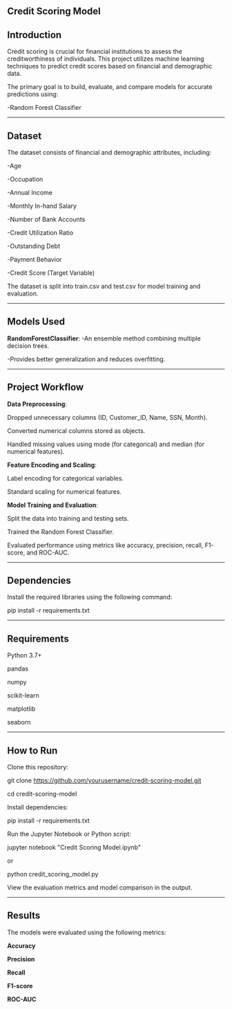 ## Credit Scoring Model

## Introduction
Credit scoring is crucial for financial institutions to assess the creditworthiness of individuals. This project utilizes machine learning techniques to predict credit scores based on financial and demographic data.

The primary goal is to build, evaluate, and compare models for accurate predictions using:

-Random Forest Classifier

-----

## Dataset
The dataset consists of financial and demographic attributes, including:

-Age

-Occupation

-Annual Income

-Monthly In-hand Salary

-Number of Bank Accounts

-Credit Utilization Ratio

-Outstanding Debt

-Payment Behavior

-Credit Score (Target Variable)

The dataset is split into train.csv and test.csv for model training and evaluation.

-----

## Models Used
**RandomForestClassifier**:
-An ensemble method combining multiple decision trees.

-Provides better generalization and reduces overfitting.

-----

## Project Workflow
**Data Preprocessing**:

Dropped unnecessary columns (ID, Customer_ID, Name, SSN, Month).

Converted numerical columns stored as objects.

Handled missing values using mode (for categorical) and median (for numerical features).

**Feature Encoding and Scaling**:

Label encoding for categorical variables.

Standard scaling for numerical features.

**Model Training and Evaluation**:

Split the data into training and testing sets.

Trained the Random Forest Classifier.

Evaluated performance using metrics like accuracy, precision, recall, F1-score, and ROC-AUC.

-----

## Dependencies
Install the required libraries using the following command:

pip install -r requirements.txt

-----

## Requirements
Python 3.7+

pandas

numpy

scikit-learn

matplotlib

seaborn

-----

## How to Run
Clone this repository:

git clone https://github.com/yourusername/credit-scoring-model.git

cd credit-scoring-model

Install dependencies:

pip install -r requirements.txt

Run the Jupyter Notebook or Python script:

jupyter notebook "Credit Scoring Model.ipynb"

or

python credit_scoring_model.py

View the evaluation metrics and model comparison in the output.

-----

## Results
The models were evaluated using the following metrics:

**Accuracy**

**Precision**

**Recall**

**F1-score**

**ROC-AUC**
